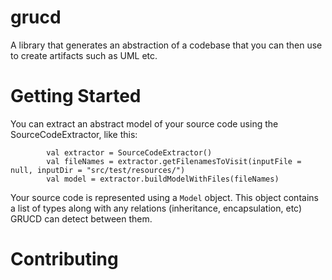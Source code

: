 # grucd

A library that generates an abstraction of a codebase that you can then use to create artifacts such as UML etc.

# Getting Started
You can extract an abstract model of your source code using the SourceCodeExtractor, like this:

```
        val extractor = SourceCodeExtractor()
        val fileNames = extractor.getFilenamesToVisit(inputFile = null, inputDir = "src/test/resources/")
        val model = extractor.buildModelWithFiles(fileNames)
```

Your source code is represented using a `Model` object.  This object contains a list of types along with any relations (inheritance, encapsulation, etc) GRUCD can detect between them.

# Contributing

